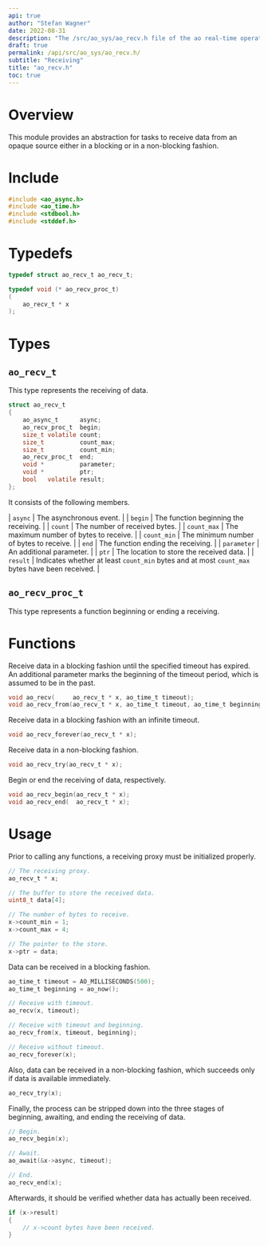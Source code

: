 ```yaml
---
api: true
author: "Stefan Wagner"
date: 2022-08-31
description: "The /src/ao_sys/ao_recv.h file of the ao real-time operating system."
draft: true
permalink: /api/src/ao_sys/ao_recv.h/
subtitle: "Receiving"
title: "ao_recv.h"
toc: true
---
```


# Overview

This module provides an abstraction for tasks to receive data from an opaque source either in a blocking or in a non-blocking fashion.

# Include

```c
#include <ao_async.h>
#include <ao_time.h>
#include <stdbool.h>
#include <stddef.h>
```

# Typedefs

```c
typedef struct ao_recv_t ao_recv_t;
```

```c
typedef void (* ao_recv_proc_t) 
(
    ao_recv_t * x
);
```

# Types

## `ao_recv_t`

This type represents the receiving of data.

```c
struct ao_recv_t
{
    ao_async_t      async;
    ao_recv_proc_t  begin;
    size_t volatile count;
    size_t          count_max;
    size_t          count_min;
    ao_recv_proc_t  end;
    void *          parameter;
    void *          ptr;
    bool   volatile result;
};
```

It consists of the following members.

| `async` | The asynchronous event. |
| `begin` | The function beginning the receiving. |
| `count` | The number of received bytes. |
| `count_max` | The maximum number of bytes to receive. |
| `count_min` | The minimum number of bytes to receive. |
| `end` | The function ending the receiving. |
| `parameter` | An additional parameter. |
| `ptr` | The location to store the received data. |
| `result` | Indicates whether at least `count_min` bytes and at most `count_max` bytes have been received. |

## `ao_recv_proc_t`

This type represents a function beginning or ending a receiving.

# Functions

Receive data in a blocking fashion until the specified timeout has expired. An additional parameter marks the beginning of the timeout period, which is assumed to be in the past.

```c
void ao_recv(     ao_recv_t * x, ao_time_t timeout);
void ao_recv_from(ao_recv_t * x, ao_time_t timeout, ao_time_t beginning);
```

Receive data in a blocking fashion with an infinite timeout.

```c
void ao_recv_forever(ao_recv_t * x);
```

Receive data in a non-blocking fashion.

```c
void ao_recv_try(ao_recv_t * x);
```

Begin or end the receiving of data, respectively.

```c
void ao_recv_begin(ao_recv_t * x);
void ao_recv_end(  ao_recv_t * x);
```

# Usage

Prior to calling any functions, a receiving proxy must be initialized properly.

```c
// The receiving proxy.
ao_recv_t * x;
```

```c
// The buffer to store the received data.
uint8_t data[4];
```

```c
// The number of bytes to receive.
x->count_min = 1;
x->count_max = 4;

// The pointer to the store.
x->ptr = data;
```

Data can be received in a blocking fashion.

```c
ao_time_t timeout = AO_MILLISECONDS(500);
ao_time_t beginning = ao_now();
```

```c
// Receive with timeout.
ao_recv(x, timeout);

// Receive with timeout and beginning.
ao_recv_from(x, timeout, beginning);

// Receive without timeout.
ao_recv_forever(x);
```

Also, data can be received in a non-blocking fashion, which succeeds only if data is available immediately.

```c
ao_recv_try(x);
```

Finally, the process can be stripped down into the three stages of beginning, awaiting, and ending the receiving of data.

```c
// Begin.
ao_recv_begin(x);

// Await.
ao_await(&x->async, timeout);

// End.
ao_recv_end(x);
```

Afterwards, it should be verified whether data has actually been received.

```c
if (x->result)
{
    // x->count bytes have been received.
}
```

